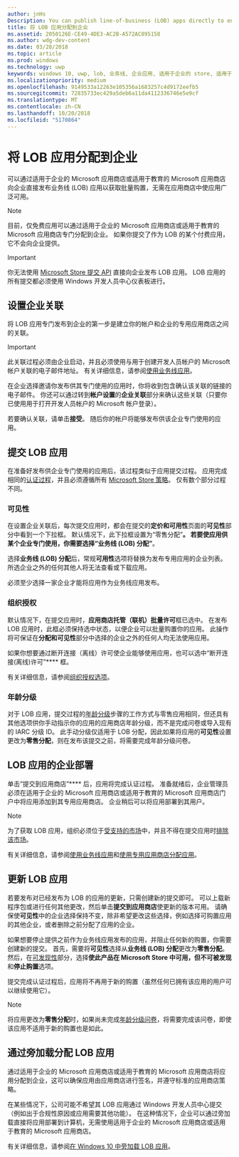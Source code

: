 ```yaml
---
author: jnHs
Description: You can publish line-of-business (LOB) apps directly to enterprises for volume acquisition via the Microsoft Store for Business or Microsoft Store for Education, without making the apps broadly available in the Store.
title: 将 LOB 应用分配到企业
ms.assetid: 2050126E-CE49-4DE3-AC2B-A572AC895158
ms.author: wdg-dev-content
ms.date: 03/28/2018
ms.topic: article
ms.prod: windows
ms.technology: uwp
keywords: windows 10, uwp, lob, 业务线, 企业应用, 适用于企业的 store, 适用于教育的 store, 企业
ms.localizationpriority: medium
ms.openlocfilehash: 9149533a12263e105356a1683257c4d9172eefb5
ms.sourcegitcommit: 72835733ec429a5deb6a11da4112336746e5e9cf
ms.translationtype: MT
ms.contentlocale: zh-CN
ms.lasthandoff: 10/20/2018
ms.locfileid: "5170864"
---
```

# <a name="distribute-lob-apps-to-enterprises"></a>将 LOB 应用分配到企业


可以通过适用于企业的 Microsoft 应用商店或适用于教育的 Microsoft 应用商店向企业直接发布业务线 (LOB) 应用以获取批量购置，无需在应用商店中使应用广泛可用。

> [!NOTE]
> 目前，仅免费应用可以通过适用于企业的 Microsoft 应用商店或适用于教育的 Microsoft 应用商店专门分配到企业。 如果你提交了作为 LOB 的某个付费应用，它不会向企业提供。 

> [!IMPORTANT]
> 你无法使用 [Microsoft Store 提交 API](../monetize/create-and-manage-submissions-using-windows-store-services.md) 直接向企业发布 LOB 应用。 LOB 应用的所有提交都必须使用 Windows 开发人员中心仪表板进行。


## <a name="set-up-the-enterprise-association"></a>设置企业关联

将 LOB 应用专门发布到企业的第一步是建立你的帐户和企业的专用应用商店之间的关联。

> [!IMPORTANT]
> 此关联过程必须由企业启动，并且必须使用与用于创建开发人员帐户的 Microsoft 帐户关联的电子邮件地址。 有关详细信息，请参阅[使用业务线应用](http://go.microsoft.com/fwlink/p/?LinkId=698846)。

在企业选择邀请你发布供其专门使用的应用时，你将收到包含确认该关联的链接的电子邮件。 你还可以通过转到**帐户设置**的**企业关联**部分来确认这些关联（只要你已使用用于打开开发人员帐户的 Microsoft 帐户登录）。

若要确认关联，请单击**接受**。 随后你的帐户将能够发布供该企业专门使用的应用。


## <a name="submit-lob-apps"></a>提交 LOB 应用

在准备好发布供企业专门使用的应用后，该过程类似于应用提交过程。 应用完成相同的[认证过程](the-app-certification-process.md)，并且必须遵循所有 [Microsoft Store 策略](https://docs.microsoft.com/legal/windows/agreements/store-policies)。 仅有数个部分过程不同。


### <a name="visibility"></a>可见性

在设置企业关联后，每次提交应用时，都会在提交的**定价和可用性**页面的**可见性**部分中看到一个下拉框。 默认情况下，此下拉框设置为“零售分配”****。 若要使应用供某个企业专门使用，你需要选择“业务线 (LOB) 分配”****。

选择**业务线 (LOB) 分配**后，常规**可用性**选项将替换为发布专用应用的企业列表。 所选企业之外的任何其他人将无法查看或下载应用。

必须至少选择一家企业才能将应用作为业务线应用发布。

<span id="organizational" />

### <a name="organizational-licensing"></a>组织授权

默认情况下，在提交应用时，**应用商店托管（联机）批量许可**框已选中。 在发布 LOB 应用时，此框必须保持选中状态，以便企业可以批量购置你的应用。 此操作将可保证在**分配和可见性**部分中选择的企业之外的任何人均无法使用应用。

如果你想要通过断开连接（离线）许可使企业能够使用应用，也可以选中“断开连接(离线)许可”**** 框。

有关详细信息，请参阅[组织授权选项](organizational-licensing.md)。


### <a name="age-ratings"></a>年龄分级

对于 LOB 应用，提交过程的[年龄分级](age-ratings.md)步骤的工作方式与零售应用相同，但还具有其他选项供你手动指示你的应用的应用商店年龄分级，而不是完成问卷或导入现有的 IARC 分级 ID。 此手动分级仅适用于 LOB 分配，因此如果将应用的**可见性**设置更改为**零售分配**，则在发布该提交之前，将需要完成年龄分级问卷。


## <a name="enterprise-deployment-of-lob-apps"></a>LOB 应用的企业部署

单击“提交到应用商店”**** 后，应用将完成认证过程。 准备就绪后，企业管理员必须在适用于企业的 Microsoft 应用商店或适用于教育的 Microsoft 应用商店门户中将应用添加到其专用应用商店。 企业稍后可以将应用部署到其用户。

> [!NOTE]
> 为了获取 LOB 应用，组织必须位于[受支持的市场](https://technet.microsoft.com/itpro/windows/whats-new/windows-store-for-business-overview#supported-markets)中，并且不得在提交应用时[排除该市场](define-pricing-and-market-selection.md)。 

有关详细信息，请参阅[使用业务线应用](http://go.microsoft.com/fwlink/p/?LinkId=698846)和[使用专用应用商店分配应用](http://go.microsoft.com/fwlink/p/?LinkId=698847)。


## <a name="update-lob-apps"></a>更新 LOB 应用

若要发布对已经发布为 LOB 的应用的更新，只需创建新的提交即可。 可以上载新程序包或进行任何其他更改，然后单击**提交到应用商店**使更新的版本可用。 请确保使**可见性**中的企业选择保持不变，除非希望更改这些选择，例如选择可购置应用的其他企业，或者删除之前分配了应用的企业。

如果想要停止提供之前作为业务线应用发布的应用，并阻止任何新的购置，你需要创建新的提交。 首先，需要将**可见性**选择从**业务线 (LOB) 分配**更改为**零售分配**。 然后，在[可发现性](choose-visibility-options.md#discoverability)部分，选择**使此产品在 Microsoft Store 中可用，但不可被发现**和**停止购置**选项。

提交完成认证过程后，应用将不再用于新的购置（虽然任何已拥有该应用的用户可以继续使用它）。

> [!NOTE]
> 将应用更改为**零售分配**时，如果尚未完成[年龄分级问卷](age-ratings.md)，将需要完成该问卷，即使该应用不适用于新的购置也是如此。


## <a name="distribute-lob-apps-through-sideloading"></a>通过旁加载分配 LOB 应用

通过适用于企业的 Microsoft 应用商店或适用于教育的 Microsoft 应用商店将应用分配到企业，这可以确保应用由应用商店进行签名，并遵守标准的应用商店策略。

在某些情况下，公司可能不希望其 LOB 应用通过 Windows 开发人员中心提交（例如出于合规性原因或应用需要其他功能）。 在这种情况下，企业可以通过旁加载直接将应用部署到计算机，无需使用适用于企业的 Microsoft 应用商店或适用于教育的 Microsoft 应用商店。

有关详细信息，请参阅[在 Windows 10 中旁加载 LOB 应用](http://go.microsoft.com/fwlink/p/?LinkId=623433)。

 

 




